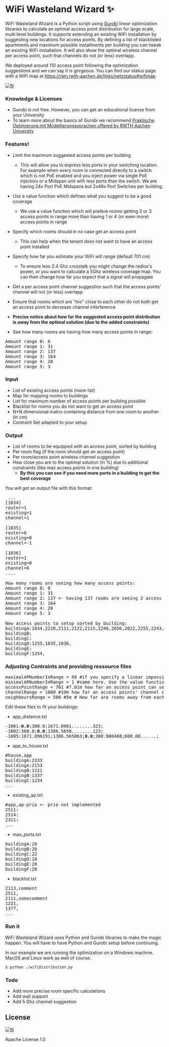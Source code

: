 # WiFi Wasteland Wizard :sparkles:

 
WiFi Wasteland Wizard is a Python script using [Gurobi](http://www.gurobi.com/) linear optimization libraries to calculate an optimal access point distribution for large scale, multi level buildings. It supports extending an existing WiFi installation by suggesting new locations for access points. By defining a list of blacklisted apartments and maximum possible installments per building you can tweak an existing WiFi installation. It will also show the optimal wireless channel per access point, such that channels do not (or less) overlapp.

We deployed around 110 access point following the optimization suggestions and we can say it is gorgeous. You can find our status page with a WiFi map at https://ram.rwth-aachen.de/links/netzstatus#wifimap

[![N](https://www.gurobi.com/documentation/7.0/quickstart_mac/logo.png)](http://www.gurobi.com/)

### Knowledge & Licenses
  - Gurobi is not free. However, you can get an educational license from your University
  - To learn more about the basics of Gurobi we recommend [Praktische Optimierung mit Modellierungssprachen offered by RWTH Aachen University](http://www.wiwi.rwth-aachen.de/go/id/lsqb/file/module-34-47-75)


### Features!
+ Limit the maximum suggested access points per building
  + This will allow you to express less ports in your switching location. For example when every room is connected directly to a switch which is not PoE enabled and you inject power via single PoE injectors or a Midspan unit with less ports than the switch. We are having 24x Port PoE Midspans but 2x48x Port Switches per building.

+ Use a value function which defines what you suggest to be a good coverage
  + We use a value function which will prefere rooms getting 2 or 3 access points in range more than having 1 or 4 (or even more) access points in range

+ Specify which rooms should in no case get an access point
  + This can help when the tenant does not want to have an access point installed

+ Specify how far you estimate your WiFi will range (default 701 cm)
  + To ensure less 2.4 Ghz crosstalk you might change the radios's power, or you want to calculate a 5Ghz wireless coverage map. You can then change how far you expect that a signal will propagate

+ Get a per access point channel suggestion such that the access points' channel will not (or less) overlapp

+ Ensure that rooms which are "too" close to each other do not both get an access point to decrease channel interference

+ **Precise notice about how far the suggested access point distribution is away from the optimal solution (due to the added constraints)**

+ See how many rooms are having how many access points in range:
<pre>
Amount range 0: 0
Amount range 1: 31
Amount range 2: 137
Amount range 3: 164
Amount range 4: 20
Amount range 5: 3
</pre>


### Input
- List of existing access points (room list)
- Map for mapping rooms to buildings
- List for maximum number of access points per building possible
- Blacklist for rooms you do not want to get an access point
- N*N dimensional matrix containing distance from one room to another (in cm)
- Contraint Set adapted to your setup
  
### Output
- List of rooms to be equipped with an access point, sorted by building
- Per room flag (if the room should get an access point)
- Per room/access point wireless channel suggestion
- How close you are to the optimal solution (in %) due to additional constraints (like max access points in one building)
  - **By this you can see if you need more ports in a building to get the best coverage**

You will get an output file with this format:

<pre> ...
[1034]
router=1
existing=1
channel=1

[1035]
router=0
existing=0
channel=-1

[1036]
router=1
existing=0
channel=6
....

How many rooms are seeing how many access points:
Amount range 0: 0
Amount range 1: 31
Amount range 2: 137 <- having 137 rooms are seeing 2 access points in defined range
Amount range 3: 164
Amount range 4: 20
Amount range 5: 3

New access points to setup sorted by building:
buildingA:1034,2228,2111,2122,2115,2240,2056,2022,2255,2243,2336,2008,
buildingB:<perfect coverage archieved>
buildingC:<perfect coverage archieved>
buildingD:1255,1035,1036,
buildingE:<perfect coverage archieved>
buildingF:1254,
</pre>


### Adjusting Contraints and providing ressource files

<pre>
maximalAPNumberInRange = 99 #if you specify a linear impossible contraint, there will be no solution
minimalAPNumberInRange = 1 #same here. Use the value function to specify how many APs you wish to have in range
accessPointRange = 701 #7.01m how far an access point can send its signal
channelRange = 1000 #10m how far an access points' channel can interfere with a different AP on the same channel
neighboursRange = 500 #5m # How far are rooms away from each other to be considered neighbours
</pre>

Edit these files to fit your buildings:
+ app_distance.txt
<pre>
-1001:<b>0.0</b>;300.0;1671.0961........323;
-1002:300.0;<b>0.0</b>;1386.5650........123;
-1005:1671.096191;1386.565063;<b>0.0</b>;300.000488;600.00......;
</pre>
+ app_to_house.txt
<pre>
#house,app
buildingA:2333
buildingA:2153
buildingB:1221
buildingB:1337
buildingC:1234
...
</pre>
+ existing_ap.txt
<pre>
#app,ap-prio <- prio not implemented
2511:
2514:
2311:
...
</pre>
+ max_ports.txt
<pre>
buildingA:20
buildingB:20
buildingC:22
buildingD:10
buildingE:20
buildingF:20
</pre>
+ blacklist.txt
<pre>
2113,comment
2511,
2111,somecomment
1221,
1377,
...
</pre>

### Run it

WiFi Wasteland Wizard uses Python and Gurobi libraries to make the magic happen. You will have to have Python and Gurobi setup before continuing.

In our example we are running the optimization on a Windows machine. MacOS and Linux work as well of course.

```sh
$ python ./wifiDistribution.py
```

### Todo
  + Add more precise room specific calculations
  + Add wall support
  + Add 5 Ghz channel suggestion

License
----
[![N](https://www.python.org/static/community_logos/python-powered-w-100x40.png)](https://www.python.org/)

Apache License 1.0
